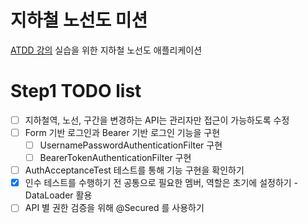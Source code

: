 # 지하철 노선도 미션
[ATDD 강의](https://edu.nextstep.camp/c/R89PYi5H) 실습을 위한 지하철 노선도 애플리케이션

# Step1 TODO list

- [ ] 지하철역, 노선, 구간을 변경하는 API는 관리자만 접근이 가능하도록 수정
- [ ] Form 기반 로그인과 Bearer 기반 로그인 기능을 구현
  - [ ] UsernamePasswordAuthenticationFilter 구현
  - [ ] BearerTokenAuthenticationFilter 구현
- [ ] AuthAcceptanceTest 테스트를 통해 기능 구현을 확인하기
- [x] 인수 테스트를 수행하기 전 공통으로 필요한 멤버, 역할은 초기에 설정하기 - DataLoader 활용
- [ ] API 별 권한 검증을 위해 @Secured 를 사용하기
